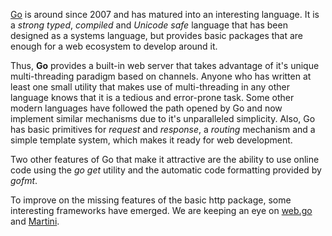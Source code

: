 [Go](http://golang.org/) is around since 2007 and has matured into an interesting language. It is a *strong typed*, *compiled* and *Unicode safe* language that has been designed as a systems language, but provides basic packages that are enough for a web ecosystem to develop around it.

Thus, **Go** provides a built-in web server that takes advantage of it's unique multi-threading paradigm based on channels. Anyone who has written at least one small utility that makes use of multi-threading in any other language knows that it is a tedious and error-prone task. Some other modern languages have followed the path opened by Go and now implement similar mechanisms due to it's unparalleled simplicity. Also, Go has basic primitives for *request* and *response*, a *routing* mechanism and a simple template system, which makes it ready for web development.

Two other features of Go that make it attractive are the ability to use online code using the *go get* utility and the automatic code formatting provided by *gofmt*.

To improve on the missing features of the basic http package, some interesting frameworks have emerged. We are keeping an eye on [web.go](http://www.webgo.io) and [Martini](http://martini.codegangsta.io/).
